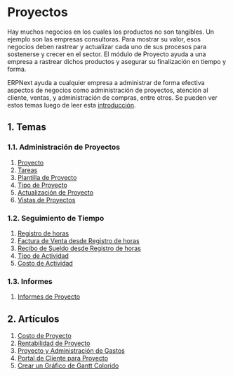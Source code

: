 <!-- add-breadcrumbs -->
# Proyectos

Hay muchos negocios en los cuales los productos no son tangibles. Un ejemplo son las empresas consultoras. Para mostrar su valor, esos negocios deben rastrear y actualizar cada uno de sus procesos para sostenerse y crecer en el sector. El módulo de Proyecto ayuda a una empresa a rastrear dichos productos y asegurar su finalización en tiempo y forma.

ERPNext ayuda a cualquier empresa a administrar de forma efectiva aspectos de negocios como administración de proyectos, atención al cliente, ventas, y administración de compras, entre otros. Se pueden ver estos temas luego de leer esta [introducción](/docs/user/manual/en/projects/introduction).


## 1. Temas
### 1.1. Administración de Proyectos
1. [Proyecto](/docs/user/manual/es/projects/project)
1. [Tareas](/docs/user/manual/es/projects/tasks)
1. [Plantilla de Proyecto](/docs/user/manual/es/projects/project-template)
1. [Tipo de Proyecto](/docs/user/manual/es/projects/project-type)
1. [Actualización de Proyecto](/docs/user/manual/es/projects/project-update)
1. [Vistas de Proyectos](/docs/user/manual/es/projects/project-views)

### 1.2. Seguimiento de Tiempo
1. [Registro de horas](/docs/user/manual/es/projects/timesheets/)
1. [Factura de Venta desde Registro de horas](/docs/user/manual/es/projects/sales-invoice-from-timesheet)
1. [Recibo de Sueldo desde Registro de horas](/docs/user/manual/es/projects/salary-slip-from-timesheet)
1. [Tipo de Actividad](/docs/user/manual/es/projects/activity-type)
1. [Costo de Actividad](/docs/user/manual/es/projects/activity-cost)

### 1.3. Informes
1. [Informes de Proyecto](/docs/user/manual/es/projects/project-reports)

## 2. Artículos
1. [Costo de Proyecto](/docs/user/manual/es/projects/project-costing)
1. [Rentabilidad de Proyecto](/docs/user/manual/es/projects/project-profitability)
1. [Proyecto y Administración de Gastos](/docs/user/manual/es/projects/project-expense-claims)
1. [Portal de Cliente para Proyecto](/docs/user/manual/es/projects/project-customer-portal)
1. [Crear un Gráfico de Gantt Colorido](/docs/user/manual/es/projects/articles/make-a-colorful-gantt-chart)
